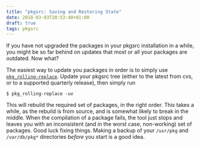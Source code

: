 ```yaml
---
title: "pkgsrc: Saving and Restoring State"
date: 2018-03-03T20:53:40+01:00
draft: true
tags: pkgsrc
---
```


If you have not upgraded the packages in your pkgsrc installation in a while,
you might be so far behind on updates that most or all your packages are
outdated. Now what?

The easiest way to update you packages in order is to simply use
[`pkg_rolling-replace`]. Update your pkgsrc tree (either to the latest from
cvs, or to a supported quarterly release), then simply run

```shell
$ pkg_rolling-replace -uv
```

This will rebuild the required set of packages, in the right order. This takes
a while, as the rebuild is from source, and is somewhat likely to break in the
middle. When the compilation of a package fails, the tool just stops and leaves
you with an inconsistent (and in the worst case, non-working) set of packages.
Good luck fixing things. Making a backup of your `/usr/pkg` and `/var/db/pkg*`
directories *before* you start is a good idea.






[`pkg_rolling-replace`]: http://pkgsrc.se/pkgtools/pkg_rolling-replace
